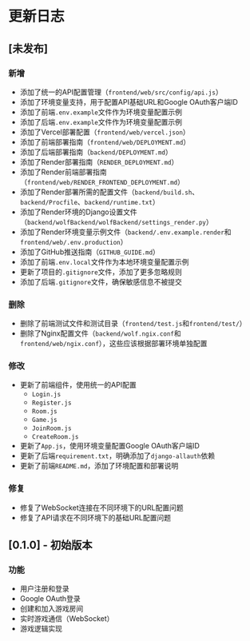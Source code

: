 # 更新日志

## [未发布]

### 新增

- 添加了统一的API配置管理（`frontend/web/src/config/api.js`）
- 添加了环境变量支持，用于配置API基础URL和Google OAuth客户端ID
- 添加了前端`.env.example`文件作为环境变量配置示例
- 添加了后端`.env.example`文件作为环境变量配置示例
- 添加了Vercel部署配置（`frontend/web/vercel.json`）
- 添加了前端部署指南（`frontend/web/DEPLOYMENT.md`）
- 添加了后端部署指南（`backend/DEPLOYMENT.md`）
- 添加了Render部署指南（`RENDER_DEPLOYMENT.md`）
- 添加了Render前端部署指南（`frontend/web/RENDER_FRONTEND_DEPLOYMENT.md`）
- 添加了Render部署所需的配置文件（`backend/build.sh`、`backend/Procfile`、`backend/runtime.txt`）
- 添加了Render环境的Django设置文件（`backend/wolfBackend/wolfBackend/settings_render.py`）
- 添加了Render环境变量示例文件（`backend/.env.example.render`和`frontend/web/.env.production`）
- 添加了GitHub推送指南（`GITHUB_GUIDE.md`）
- 添加了前端`.env.local`文件作为本地环境变量配置示例
- 更新了项目的`.gitignore`文件，添加了更多忽略规则
- 添加了后端`.gitignore`文件，确保敏感信息不被提交

### 删除

- 删除了前端测试文件和测试目录（`frontend/test.js`和`frontend/test/`）
- 删除了Nginx配置文件（`backend/wolf.ngix.conf`和`frontend/web/ngix.conf`），这些应该根据部署环境单独配置

### 修改

- 更新了前端组件，使用统一的API配置
  - `Login.js`
  - `Register.js`
  - `Room.js`
  - `Game.js`
  - `JoinRoom.js`
  - `CreateRoom.js`
- 更新了`App.js`，使用环境变量配置Google OAuth客户端ID
- 更新了后端`requirement.txt`，明确添加了`django-allauth`依赖
- 更新了前端`README.md`，添加了环境配置和部署说明

### 修复

- 修复了WebSocket连接在不同环境下的URL配置问题
- 修复了API请求在不同环境下的基础URL配置问题

## [0.1.0] - 初始版本

### 功能

- 用户注册和登录
- Google OAuth登录
- 创建和加入游戏房间
- 实时游戏通信（WebSocket）
- 游戏逻辑实现